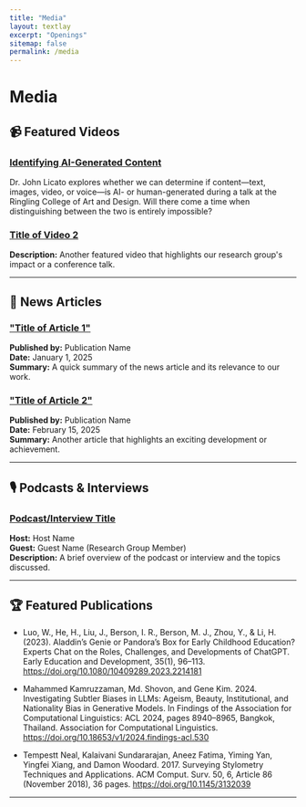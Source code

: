 ```yaml
---
title: "Media"
layout: textlay
excerpt: "Openings"
sitemap: false
permalink: /media
---
```


# **Media**

## 📹 Featured Videos

### [Identifying AI-Generated Content](https://www.youtube.com/watch?v=_acibRWfch8)
Dr. John Licato explores whether we can determine if content—text, images, video, or voice—is AI- or human-generated during a talk at the Ringling College of Art and Design. Will there come a time when distinguishing between the two is entirely impossible?

### [Title of Video 2](https://example.com/video2)
**Description:** Another featured video that highlights our research group's impact or a conference talk.

---

## 📰 News Articles

### ["Title of Article 1"](https://example.com/article1)
**Published by:** Publication Name  
**Date:** January 1, 2025  
**Summary:** A quick summary of the news article and its relevance to our work.

### ["Title of Article 2"](https://example.com/article2)
**Published by:** Publication Name  
**Date:** February 15, 2025  
**Summary:** Another article that highlights an exciting development or achievement.

---

## 🎙️ Podcasts & Interviews

### [Podcast/Interview Title](https://example.com/podcast1)
**Host:** Host Name  
**Guest:** Guest Name (Research Group Member)  
**Description:** A brief overview of the podcast or interview and the topics discussed.

---

## 🏆 Featured Publications

- Luo, W., He, H., Liu, J., Berson, I. R., Berson, M. J., Zhou, Y., & Li, H. (2023). Aladdin’s Genie or Pandora’s Box for Early Childhood Education? Experts Chat on the Roles, Challenges, and Developments of ChatGPT. Early Education and Development, 35(1), 96–113. https://doi.org/10.1080/10409289.2023.2214181
  
- Mahammed Kamruzzaman, Md. Shovon, and Gene Kim. 2024. Investigating Subtler Biases in LLMs: Ageism, Beauty, Institutional, and Nationality Bias in Generative Models. In Findings of the Association for Computational Linguistics: ACL 2024, pages 8940–8965, Bangkok, Thailand. Association for Computational Linguistics. https://doi.org/10.18653/v1/2024.findings-acl.530
  
- Tempestt Neal, Kalaivani Sundararajan, Aneez Fatima, Yiming Yan, Yingfei Xiang, and Damon Woodard. 2017. Surveying Stylometry Techniques and Applications. ACM Comput. Surv. 50, 6, Article 86 (November 2018), 36 pages. https://doi.org/10.1145/3132039

---
